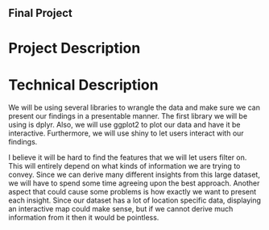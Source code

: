 ## Final Project

# Project Description


# Technical Description

We will be using several libraries to wrangle the data and make sure we can present our findings in a presentable manner. The first library we will be using is dplyr.  Also, we will use ggplot2 to plot our data and have it be interactive. Furthermore, we will use shiny to let users interact with our findings.  

I believe it will be hard to find the features that we will let users filter on. This will entirely depend on what kinds of information we are trying to convey. Since we can derive many different insights from this large dataset, we will have to spend some time agreeing upon the best approach. Another aspect that could cause some problems is how exactly we want to present each insight. Since our dataset has a lot of location specific data, displaying an interactive map could make sense, but if we cannot derive much information from it then it would be pointless.  

